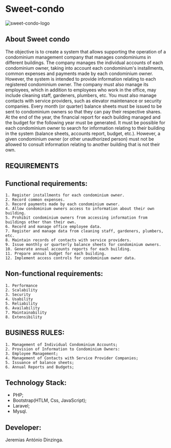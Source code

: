 # Sweet-condo

![sweet-condo-logo](https://github.com/Jeremias16Dinzinga/Sweet-condo/assets/117875623/4aaeb1c8-bcd4-45bd-9c26-e591140e4a0d)

## About Sweet condo

The objective is to create a system that allows supporting the operation of a condominium management company that manages condominiums in different buildings. The company manages the individual accounts of each condominium owner, taking into account each condominium's installments, common expenses and payments made by each condominium owner. However, the system is intended to provide information relating to each registered condominium owner. The company must also manage its employees, which in addition to employees who work in the office, may include cleaning staff, gardeners, plumbers, etc. You must also manage contacts with service providers, such as elevator maintenance or security companies. Every month (or quarter) balance sheets must be issued to be sent to condominium owners so that they can pay their respective shares. At the end of the year, the financial report for each building managed and the budget for the following year must be generated. It must be possible for each condominium owner to search for information relating to their building in the system (balance sheets, accounts report, budget, etc.). However, a given condominium owner (or other unauthorized person) must not be allowed to consult information relating to another building that is not their own.

## REQUIREMENTS

## Functional requirements:
	1. Register installments for each condominium owner.
    2. Record common expenses.
    3. Record payments made by each condominium owner.
    4. Allow condominium owners access to information about their own building.
    5. Prohibit condominium owners from accessing information from buildings other than their own.
    6. Record and manage office employee data.
    7. Register and manage data from cleaning staff, gardeners, plumbers, etc.
    8. Maintain records of contacts with service providers.
    9. Issue monthly or quarterly balance sheets for condominium owners.
    10. Generate annual accounts reports for each building.
    11. Prepare annual budget for each building.
    12. Implement access controls for condominium owner data.

## Non-functional requirements:
	1. Performance
    2. Scalability
    3. Security
    4. Usability
    5. Reliability
    6. Availability
    7. Maintainability
    8. Extensibility

## BUSINESS RULES:
	1. Management of Individual Condominium Accounts;
    2. Provision of Information to Condominium Owners:
	3. Employee Management;
	4. Management of Contacts with Service Provider Companies;
	5. Issuance of balance sheets;
	6. Annual Reports and Budgets;	

## Technology Stack:
- PHP; 
- Bootstrap(HTLM, Css, JavaScript);
- Laravel;
- Mysql.

## Developer: 
Jeremias António Dinzinga.


<a href="https://www.facebook.com/home.php?_rdc=1&_rdr" class="facebook"><i
                        class="bx bxl-facebook"></i></a>
                <a href="https://www.instagram.com/jeremiasdinzinga/" class="instagram"><i
                        class="bx bxl-instagram"></i></a>
                <a href="https://github.com/Jeremias16Dinzinga/AngoSearch" class="google-plus"><i
                        class="bx bxl-github"></i></a>
                <a href="https://www.linkedin.com/in/tonilson-bartolomeu-260119161/" class="linkedin"><i
                        class="bx bxl-linkedin"></i></a>
